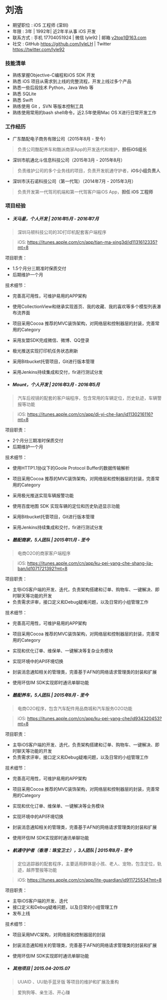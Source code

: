# 刘浩 

- 期望职位 : iOS 工程师 (深圳) 
- 年限 : 3年 | 1992年| 近2年半从事 iOS 开发
- 联系方式 : 手机 17704051924 | 微信 lyle92 | 邮箱 v2top1@163.com
- 社交 : GitHub  https://github.com/lyleLH  | Twitter https://twitter.com/lyle92

### 技能清单

- 熟练掌握Objective-C编程和iOS SDK 开发
- 熟悉 iOS 项目从需求到上线的完整流程，开发上线过多个产品
- 熟悉一些后段技术 Python，Java Web 等
- 熟悉 SQLite
- 熟悉 Swift
- 熟练使用 Git ，SVN 等版本控制工具
- 熟练使用常用的bash shell命令，近2.5年使用Mac OS X进行日常开发工作

### 工作经历
- 广东酷配电子商务有限公司（2015年8月 - 至今）
> 负责公司酷配养车和酷派商家App的开发迭代和维护，**担任iOS组长**

- 深圳市航通北斗信息科技公司（2015年3月 - 2015年8月）
> 负责维护公司的多个业务线的项目，负责开发航通守护者，**iOS小组负责人**

- 深圳市沃石诺科技公司（第一代驾）（2014年7月 - 2015年3月）
> 负责开发第一代驾司机端和第一代驾客户端iOS App，**担任 iOS 工程师**

### 项目经验
- ##### 天马星，个人开发 | 2016年5月 - 2016年7月 

> 深圳马顿科技公司的3D打印机配套客户端程序

> iOS: https://itunes.apple.com/cn/app/tian-ma-xing3d/id1131612335?mt=8

项目职责：

- 1.5个月分三期准时保质交付
- 后期维护一个月

技术细节：
- 完善高可用性，可维护易用的APP架构
- 使用CollectionView和继承实现首页、我的收藏、我的喜欢等多个模型列表瀑布流界面
- 项目采用Cocoa 推荐的MVC装饰架构，对网络层和控制器层的封装，完善常用的Category
- 采用友盟SDK完成微信、微博、QQ登录
- 极光推送实现打印机任务状态刷新
- 采用Bitbucket托管项目，Git进行版本管理
- 采用Jenkins持续集成和交付，fir进行测试分发


- #####  Mount，个人开发 | 2016年3月 - 2016年5月

> 汽车后视镜的配套的客户端程序，包含常用的车辆定位，历史轨迹，车辆警报等功能

> iOS: https://itunes.apple.com/cn/app/di-yi-che-lian/id1130216116?mt=8

项目职责：

- 2个月分三期准时保质交付
- 后期维护一个月

技术细节：

- 使用HTTP1.1协议下的Goole Protocol Buffer的数据传输解析 
- 项目采用Cocoa 推荐的MVC装饰架构，对网络层和控制器层的封装，完善常用的Category
- 采用极光推送实现车辆报警功能
- 使用百度地图 SDK 实现车辆的定位和历史轨迹显示功能
- 采用Bitbucket托管项目，Git进行版本管理
- 采用Jenkins持续集成和交付，fir进行测试分发


- ##### 酷配商家，5人团队  |   2015年11月 - 至今
> 电商O2O的商家客户端程序

> iOS: https://itunes.apple.com/cn/app/ku-pei-yang-che-shang-jia-ban/id1071721392?mt=8

项目职责：
- 主导iOS客户端的开发、迭代，负责架构搭建和订单、购物车、一键解决、即时聊天等功能的开发
- 负责需求评审，接口定义和Debug疑难问题，以及日常的小组管理工作

技术细节：
- 完善高可用性，可维护易用的APP架构
- 项目采用Cocoa 推荐的MVC装饰架构，对网络层和控制器层的封装，完善常用的Category
- 实现和优化订单、维保单、一键解决等复杂业务模块
- 实现环境中的API环境切换
- 封装消息通知相关的管理类，完善基于AFN的网络请求管理类的封装和扩展
- 使用环信IM SDK实现即时通讯单聊功能


- ##### 酷配养车，5人团队 | 2015年8月 - 至今

> 电商O2O程序，包含汽车配件用品商城和汽车服务O2O功能

> iOS: https://itunes.apple.com/cn/app/ku-pei-yang-che/id934320453?mt=8

项目职责：
- 主导iOS客户端的开发、迭代，负责架构搭建和订单、购物车、一键解决、即时聊天等功能的开发
- 负责需求评审，接口定义和Debug疑难问题，以及日常的小组管理工作

技术细节：
- 完善高可用性，可维护易用的APP架构
- 项目采用Cocoa 推荐的MVC装饰架构，对网络层和控制器层的封装，完善常用的Category
- 实现和优化订单、维保单、一键解决等业务模块
- 实现环境中的API环境切换
- 封装消息通知相关的管理类，完善基于AFN的网络请求管理类的封装和扩展
- 使用环信IM SDK实现即时通讯单聊功能


- ##### 航通守护者（香港：珠宝卫士），**3人团队** | 2015年8月 - 至今
> 定位追踪器的配套程序，主要适用群体是小孩、老人、宠物，包含定位，轨迹，越界警报等功能

> iOS: https://itunes.apple.com/cn/app/lite-guardian/id911725534?mt=8

项目职责：
- 主导iOS客户端的开发、迭代
- 接口定义和Debug疑难问题，以及日常的小组管理工作
- 发布上线

技术细节：
- 项目采用MVC架构，对网络层和控制器层的封装
- 封装消息通知相关的管理类，完善基于AFN的网络请求管理类的封装和扩展
- 使用环信IM SDK实现即时通讯单聊功能


- ##### 其他项目 | 2015.04-2015.07
> UUAID 、UU助手蓝牙版 等项目的维护和扩展及重构 

> 爱狗狗等、亲生活、开心赚



